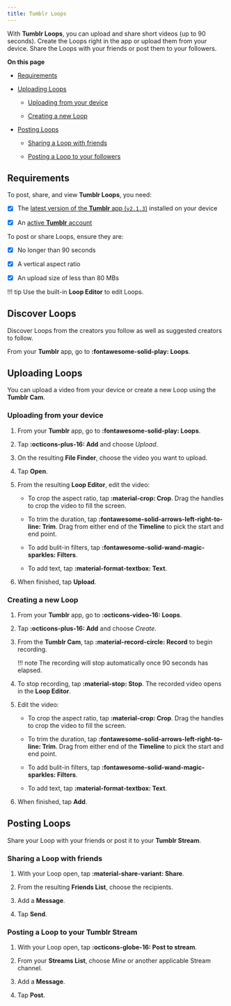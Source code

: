 ```yaml
---
title: Tumblr Loops
---
```


With **Tumblr Loops**, you can upload and share short videos (up to 90 seconds). Create the Loops right in the app or upload them from your device. Share the Loops with your friends or post them to your followers.

**On this page**

- [Requirements](#requirements)

- [Uploading Loops](#uploading-loops)

    - [Uploading from your device](#uploading-from-your-device)

    - [Creating a new Loop](#creating-a-new-loop)

- [Posting Loops](#posting-loops)

    - [Sharing a Loop with friends](#sharing-a-loop-with-friends)

    - [Posting a Loop to your followers](#posting-a-loop-to-your-followers)

## Requirements

To post, share, and view **Tumblr Loops**, you need:

- [x] The [latest version of the **Tumblr** app (`v2.1.3`)](#) installed on your device

- [x] An [active **Tumblr** account](#)

To post or share Loops, ensure they are:

- [x] No longer than 90 seconds

- [x] A vertical aspect ratio

- [x] An upload size of less than 80 MBs

!!! tip
    Use the built-in **Loop Editor** to edit Loops.

## Discover Loops

Discover Loops from the creators you follow as well as suggested creators to follow.

From your **Tumblr** app, go to **:fontawesome-solid-play: Loops**.

## Uploading Loops

You can upload a video from your device or create a new Loop using the **Tumblr Cam**.

### Uploading from your device

1. From your **Tumblr** app, go to **:fontawesome-solid-play: Loops**.

1. Tap **:octicons-plus-16: Add** and choose *Upload*.

1. On the resulting **File Finder**, choose the video you want to upload.

1. Tap **Open**.

1. From the resulting **Loop Editor**, edit the video:

    - To crop the aspect ratio, tap **:material-crop: Crop**. Drag the handles to crop the video to fill the screen.

    - To trim the duration, tap **:fontawesome-solid-arrows-left-right-to-line: Trim**. Drag from either end of the **Timeline** to pick the start and end point.

    - To add bulit-in filters, tap **:fontawesome-solid-wand-magic-sparkles: Filters**.

    - To add text, tap **:material-format-textbox: Text**.

1. When finished, tap **Upload**.

### Creating a new Loop

1. From your **Tumblr** app, go to **:octicons-video-16: Loops**.

1. Tap **:octicons-plus-16: Add** and choose *Create*.

1. From the **Tumblr Cam**, tap **:material-record-circle: Record** to begin recording. 
    
    !!! note
        The recording will stop automatically once 90 seconds has elapsed.

1. To stop recording, tap **:material-stop: Stop**. The recorded video opens in the **Loop Editor**.

1. Edit the video:

    - To crop the aspect ratio, tap **:material-crop: Crop**. Drag the handles to crop the video to fill the screen.

    - To trim the duration, tap **:fontawesome-solid-arrows-left-right-to-line: Trim**. Drag from either end of the **Timeline** to pick the start and end point.

    - To add bulit-in filters, tap **:fontawesome-solid-wand-magic-sparkles: Filters**.

    - To add text, tap **:material-format-textbox: Text**.

1. When finished, tap **Add**.

## Posting Loops

Share your Loop with your friends or post it to your **Tumblr Stream**.

### Sharing a Loop with friends

1. With your Loop open, tap **:material-share-variant: Share**.

1. From the resulting **Friends List**, choose the recipients.

1. Add a **Message**.

1. Tap **Send**.

### Posting a Loop to your Tumblr Stream

1. With your Loop open, tap **:octicons-globe-16: Post to stream**.

1. From your **Streams List**, choose *Mine* or another applicable Stream channel.

1. Add a **Message**.

1. Tap **Post**.
